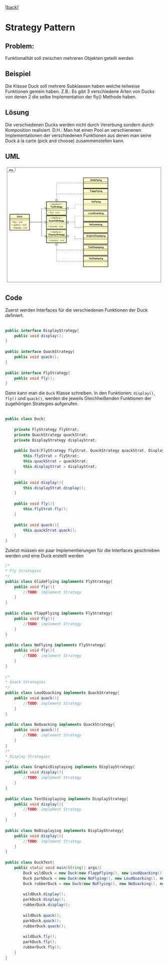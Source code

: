  [[back](../README.md)]
# Strategy Pattern

## Problem:

Funktionalität soll zwischen mehreren Objekten geteilt werden

## Beispiel

Die Klasse Duck soll mehrere Subklassen haben welche teilweise Funktionen gemein haben.
Z.B.: Es gibt 3 verschiedene Arten von Ducks von denen 2 die selbe Implementation der fly() Methode haben.

## Lösung

Die verschiedenen Ducks werden nicht durch Vererbung sondern durch Komposition realisiert. D.H.: Man hat einen Pool an verschienenen Implementationen der verschiedenen Funktionen aus denen man seine Duck à la carte (pick and choose) zusammenstellen kann.

## UML
![Strategy UML-Diagramm](StrategyUML.png "Strategy")

## Code
Zuerst werden Interfaces für die verschiedenen Funktionen der Duck definiert.

```java

public interface DisplayStrategy{
	public void display();
}

public interface QuackStrategy{
	public void quack();
}

public interface FlyStrategy{
	public void fly();
}

```

Dann kann man die `Duck` Klasse schreiben. In den Funktionen: `display()`, `fly()` und `quack()`, werden die jeweils Gleichheißenden Funktionen der zugehörigen Strategies aufgerufen.

```java

public class Duck{
	
	private FlyStrategy flyStrat;
	private QuackStrategy quackStrat;
	private DisplayStrategy displayStrat;

	public Duck(FlyStrategy flyStrat, QuackStrategy quackStrat, DisplayStrategy displayStrat){
		this.flyStrat = flyStrat;
		this.quackStrat = quackStrat;
		this.displayStrat = displayStrat;
	}

	public void display(){
		this.displayStrat.display();
	}

	public void fly(){
		this.flyStrat.fly();
	}

	public void quack(){
		this.quackStrat.quack();
	}
}
```

Zuletzt müssen ein paar Implementierungen für die Interfaces geschrieben werden und eine Duck erstellt werden

```java
/*
* Fly Strategies
*/
public class GlideFlying implements FlyStrategy{
	public void fly(){
		//TODO: implement Strategy
	}
}

public class FlappFlying implements FlyStrategy{
	public void fly(){
		//TODO: implement Strategy
	}
}

public class NoFlying implements FlyStrategy{
	public void fly(){
		//TODO: implement Strategy
	}
}

/*
* Quack Strategies
*/
public class LoudQuacking implements QuackStrategy{
	public void quack(){
		//TODO: implement Strategy
	}
}

public class NoQuacking implements QuackStrategy{
	public void quack(){
		//TODO: implement Strategy
	}
}
/*
* Display Strategies
*/
public class GraphicDisplaying implements DisplayStrategy{
	public void display(){
		//TODO: implement Strategy
	}
}

public class TextDisplaying implements DisplayStrategy{
	public void display(){
		//TODO: implement Strategy
	}
}

public class NoDisplaying implements DisplayStrategy{
	public void display(){
		//TODO: implement Strategy
	}
}

public class DuckTest{
	public static void main(String[] args){
		Duck wildDuck = new Duck(new FlappFlying(), new LoudQuacking(), new GraphicDisplaying());
		Duck parkDuck = new Duck(new NoFlying(), new LoudQuacking(), new GraphicDisplaying());
		Duck rubberDuck = new Duck(new NoFlying(), new NoQuacking(), new GraphicDisplaying());

		wildDuck.display();
		parkDuck.display();
		rubberDuck.display();

		wildDuck.quack();
		parkDuck.quack();
		rubberDuck.quack();

		wildDuck.fly();
		parkDuck.fly();
		rubberDuck.fly();
	}
}
```
